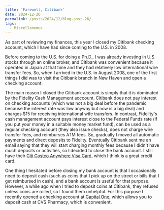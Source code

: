 ```yaml
---
title: 'Farewell, Citibank'
date: 2024-12-26
permalink: /posts/2024/12/blog-post-26/
tags:
  - Miscellaneous
---
```


As part of reviewing my finances, this year I closed my Citibank checking account, which I have had since coming to the U.S. in 2008.

Before coming to the U.S. for doing a Ph.D., I was already investing in U.S. stocks through an online broker, and Citibank was convenient because it operated in Japan at that time and they had relatively low international wire transfer fees. So, when I arrived in the U.S. in August 2008, one of the first things I did was to visit the Citibank branch in New Haven and open a checking account.

The main reason I closed the Citibank account is simply that it is dominated by the Fidelity Cash Management acccount. Citibank does not pay interest on checking accounts (which was not a big deal before the pandemic because the interest rate was low anyway but now is a big deal) and charges $15 for receiving international wife transfers. In contrast, Fidelity's cash management account pays interest close to the Federal Funds rate (if you put your money in a suitable money market fund), can be used as a regular checking account (they also issue checks), does not charge wire transfer fees, and reimburses ATM fees. So, gradually I moved all automatic payments and direct deposits to Fidelity. Eventually Citibank sent me an email saying that they will start charging monthly fees because I didn't have much deposits or activities, so I decided to close the bank account. I still have their [Citi Costco Anywhere Visa Card](https://www.citi.com/credit-cards/citi-costco-anywhere-visa-credit-card), which I think is a great credit card.

One thing I hesitated before closing my bank account is that I occasionally need to deposit cash (such as coins that I pick up on the street or bills that I get reimbursed in cash), and a bank account is useful for that purpose. However, a while ago when I tried to deposit coins at Citibank, they refused unless coins are rolled, so I found them unhelpful. For this purpose I recently opened a checking account at [Capital One](https://www.capitalone.com/bank/checking-accounts/online-checking-account), which allows you to deposit cash at CVS Pharmacy, which is convenient.